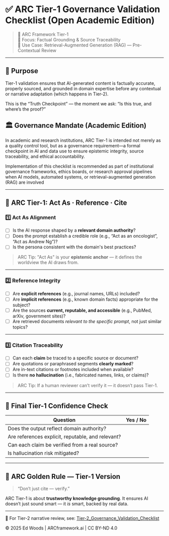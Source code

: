 # ✅ ARC Tier-1 Governance Validation Checklist (Open Academic Edition)

> 🧠 ARC Framework Tier-1  
> 🎯 Focus: Factual Grounding & Source Traceability  
> 📁 Use Case: Retrieval-Augmented Generation (RAG) — Pre-Contextual Review

---

## 🎯 Purpose 
Tier-1 validation ensures that AI-generated content is factually accurate, properly sourced, and grounded in domain expertise before any contextual or narrative adaptation (which happens in Tier-2).

This is the “Truth Checkpoint” — the moment we ask:
“Is this true, and where’s the proof?”

## 🏛️ Governance Mandate (Academic Edition)
In academic and research institutions, ARC Tier-1 is intended not merely as a quality control tool, but as a governance requirement—a formal checkpoint in AI and data use to ensure epistemic integrity, source traceability, and ethical accountability.

Implementation of this checklist is recommended as part of institutional governance frameworks, ethics boards, or research approval pipelines when AI models, automated systems, or retrieval-augmented generation (RAG) are involved

---

## 🧭 ARC Tier-1: Act As · Reference · Cite

### 1️⃣ **Act As Alignment**  
- [ ] Is the AI response shaped by a **relevant domain authority**?  
- [ ] Does the prompt establish a credible role (e.g., “Act as an oncologist”, “Act as Andrew Ng”)?  
- [ ] Is the persona consistent with the domain's best practices?

> ARC Tip: "Act As" is your **epistemic anchor** — it defines the worldview the AI draws from.

---

### 2️⃣ **Reference Integrity**

- [ ] Are **explicit references** (e.g., journal names, URLs) included?  
- [ ] Are **implicit references** (e.g., known domain facts) appropriate for the subject?  
- [ ] Are the sources **current, reputable, and accessible** (e.g., PubMed, arXiv, government sites)?  
- [ ] Are retrieved documents *relevant to the specific prompt*, not just similar topics?

---

### 3️⃣ **Citation Traceability**

- [ ] Can each **claim** be traced to a specific source or document?  
- [ ] Are quotations or paraphrased segments **clearly marked**?  
- [ ] Are in-text citations or footnotes included when available?  
- [ ] Is there **no hallucination** (i.e., fabricated names, links, or claims)?

> ARC Tip: If a human reviewer can’t verify it — it doesn’t pass Tier-1.

---

## 🧪 Final Tier-1 Confidence Check

| Question                                    | Yes / No |
|--------------------------------------------|----------|
| Does the output reflect domain authority?  |          |
| Are references explicit, reputable, and relevant? |     |
| Can each claim be verified from a real source? |         |
| Is hallucination risk mitigated?           |          |

---

## 🌟 ARC Golden Rule — Tier-1 Version

> “Don’t just cite — verify.”

ARC Tier-1 is about **trustworthy knowledge grounding**. It ensures AI doesn’t just sound smart — it *is* smart, backed by real data.

---

👀 For Tier-2 narrative review, see: [Tier-2_Governance_Validation_Checklist](./ARC_Tier2_Governance_Checklist_(Open_Academic_Edition).md)

© 2025 Ed Woods | ARCframework.ai | CC BY-ND 4.0
